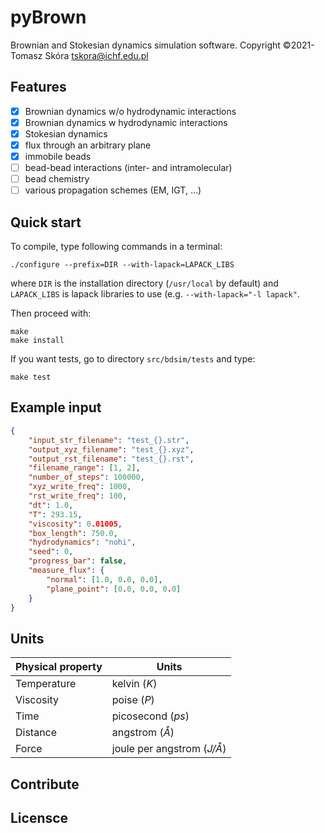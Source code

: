 # pyBrown

Brownian and Stokesian dynamics simulation software.
Copyright &copy;2021- Tomasz Skóra [tskora@ichf.edu.pl](mailto:tskora@ichf.edu.pl)

## Features

- [x] Brownian dynamics w/o hydrodynamic interactions
- [x] Brownian dynamics w hydrodynamic interactions
- [x] Stokesian dynamics
- [x] flux through an arbitrary plane
- [x] immobile beads
- [ ] bead-bead interactions (inter- and intramolecular)
- [ ] bead chemistry
- [ ] various propagation schemes (EM, IGT, ...)

## Quick start

To compile, type following commands in a terminal:

```shell
./configure --prefix=DIR --with-lapack=LAPACK_LIBS
```
where ``DIR`` is the installation directory (``/usr/local`` by default) 
and ``LAPACK_LIBS`` is lapack libraries to use (e.g. ``--with-lapack="-l lapack"``.

Then proceed with:

```shell
make
make install
```

If you want tests, go to directory ``src/bdsim/tests`` and type:

```shell
make test
```

## Example input

```json
{
	"input_str_filename": "test_{}.str",
	"output_xyz_filename": "test_{}.xyz",
	"output_rst_filename": "test_{}.rst",
	"filename_range": [1, 2],
	"number_of_steps": 100000,
	"xyz_write_freq": 1000,
	"rst_write_freq": 100,
	"dt": 1.0,
	"T": 293.15,
	"viscosity": 0.01005,
	"box_length": 750.0,
	"hydrodynamics": "nohi",
	"seed": 0,
	"progress_bar": false,
	"measure_flux": {
		"normal": [1.0, 0.0, 0.0],
		"plane_point": [0.0, 0.0, 0.0]
	}
}
```

## Units

| Physical property | Units |
|---|---|
| Temperature | kelvin (*K*) |
| Viscosity | poise (*P*) |
| Time | picosecond (*ps*) |
| Distance | angstrom (*Å*) |
| Force | joule per angstrom (*J/Å*) |

## Contribute

## Licensce

